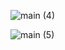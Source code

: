 ![main (4)](https://github.com/C22UG111csc151/Unit-3-challenge-/assets/144875606/904b50ac-b42a-415b-adb7-f07053af5ff6)


![main (5)](https://github.com/C22UG111csc151/Unit-3-challenge-/assets/144875606/7fafabb6-a922-4983-9cb5-4b605f2d3ea7)
